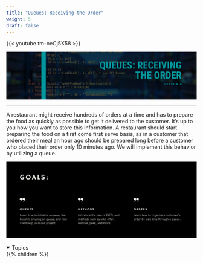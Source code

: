 ```yaml
---
title: "Queues: Receiving the Order"
weight: 5
draft: false
---
```

{{< youtube tm-oeCj5X58 >}}
<link rel="stylesheet" href="../style.css">

![queueTitle](../img/queueTitle.png)
<hr>

A restaurant might receive hundreds of orders at a time and has to prepare the food as quickly as possible to get it delivered to the customer.  It’s up to you how you want to store this information. A restaurant should start preparing the food on a first come first serve basis, as in a customer that ordered their meal an hour ago should be prepared long before a customer who placed their order only 10 minutes ago. We will implement this behavior by utilizing a queue.

![queueGoals](../img/queueGoals.png)

<details open>
<summary>Topics</summary>
{{% children %}}
</details>